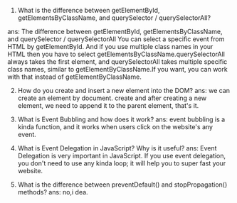 1. What is the difference between getElementById, getElementsByClassName, and querySelector / querySelectorAll?

ans: The difference between getElementById, getElementsByClassName, and querySelector / querySelectorAll
You can select a specific event from HTML by getElementById. And if you use multiple class names in your HTML then you have to select getElementsByClassName.querySelectorAll always takes the first element, and querySelectorAll takes multiple specific class names, similar to getElementByClassName.If you want, you can work with that instead of getElementByClassName.

2. How do you create and insert a new element into the DOM?
ans: we can create an element by document. create and after creating a new element, we need to append it to the parent element, that's it.

3. What is Event Bubbling and how does it work?
ans: event bubbling is a kinda function, and it works when users click on the website's any event.
4. What is Event Delegation in JavaScript? Why is it useful?
ans: Event Delegation is very important in JavaScript. If you use event delegation, you don't need to use any kinda loop; it will help you to super fast your website.
5. What is the difference between preventDefault() and stopPropagation() methods?
ans: no,i dea.



